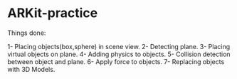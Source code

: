 # ARKit-practice

Things done:

1- Placing objects(box,sphere) in scene view.
2- Detecting plane.
3- Placing virtual objects on plane.
4- Adding physics to objects.
5- Collision detection between object and plane.
6- Apply force to objects.
7- Replacing objects with 3D Models.
